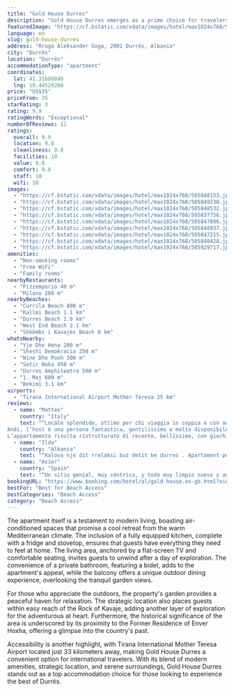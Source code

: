 ```yaml
---
title: "Gold House Durres"
description: "Gold House Durres emerges as a prime choice for travelers seeking comfort and convenience in the heart of Durrës."
featuredImage: "https://cf.bstatic.com/xdata/images/hotel/max1024x768/505848153.jpg?k=df7d495fad20dcb2c5bf02b1bf7f3dadf94efafb7535795c2985d391500c03c2&o=&hp=1"
language: en
slug: gold-house-durres
address: "Rruga Aleksander Goga, 2001 Durrës, Albania"
city: "Durrës"
location: "Durrës"
accommodationType: "apartment"
coordinates:
  lat: 41.31688846
  lng: 19.44529266
price: "US$35"
priceFrom: 35
starRating: 3
rating: 9.9
ratingWords: "Exceptional"
numberOfReviews: 11
ratings:
  overall: 9.9
  location: 9.8
  cleanliness: 9.8
  facilities: 10
  value: 9.8
  comfort: 9.8
  staff: 10
  wifi: 10
images:
  - "https://cf.bstatic.com/xdata/images/hotel/max1024x768/505848153.jpg?k=df7d495fad20dcb2c5bf02b1bf7f3dadf94efafb7535795c2985d391500c03c2&o=&hp=1"
  - "https://cf.bstatic.com/xdata/images/hotel/max1024x768/505849230.jpg?k=7b5e188b80e7cbb8e76d3075511a1655a45717971af5b71ec42317b92dc3e343&o=&hp=1"
  - "https://cf.bstatic.com/xdata/images/hotel/max1024x768/505848532.jpg?k=e53c55800582d804994a01b67ee65be872538f11dc94d49ef421f0f61d1c9220&o=&hp=1"
  - "https://cf.bstatic.com/xdata/images/hotel/max1024x768/505837756.jpg?k=0f7bf09c105d3d3d3bf2b004a939b734b7280e34678ae135d7dd2d7942188183&o=&hp=1"
  - "https://cf.bstatic.com/xdata/images/hotel/max1024x768/505847896.jpg?k=f00624ed12ffb504b30f9f83e347c8a38cc234d6ec2acaba92d8e7bc11f38562&o=&hp=1"
  - "https://cf.bstatic.com/xdata/images/hotel/max1024x768/505848937.jpg?k=e8e1044835266363016bab771e465b403cf310dbbd90706a176650a456545726&o=&hp=1"
  - "https://cf.bstatic.com/xdata/images/hotel/max1024x768/505847215.jpg?k=9775df3ffdcc712d6d788e9790a76e66176e2a6185a3d4021dad60f1c9bb8408&o=&hp=1"
  - "https://cf.bstatic.com/xdata/images/hotel/max1024x768/505848428.jpg?k=860ae64df786e7b4fbae9ef3aa95fe068f0302ebff260f100e830d236dfdb0f8&o=&hp=1"
  - "https://cf.bstatic.com/xdata/images/hotel/max1024x768/505929717.jpg?k=d8123fe0cb7431c0b3bafde287c5f48784ff9117270d88e844440de20bd582f4&o=&hp=1"
amenities:
  - "Non-smoking rooms"
  - "Free WiFi"
  - "Family rooms"
nearbyRestaurants:
  - "Pizzemporio 40 m"
  - "Milano 200 m"
nearbyBeaches:
  - "Currila Beach 800 m"
  - "Kallmi Beach 1.1 km"
  - "Durres Beach 1.9 km"
  - "West End Beach 2.1 km"
  - "Shkëmbi i Kavajës Beach 6 km"
whatsNearby:
  - "Yje Dhe Hena 200 m"
  - "Sheshi Demokracia 250 m"
  - "Wine Dhe Pooh 300 m"
  - "Sotir Noka 450 m"
  - "Durres Amphiteatre 500 m"
  - "1. Maj 600 m"
  - "Bekimi 3.1 km"
airports:
  - "Tirana International Airport Mother Teresa 25 km"
reviews:
  - name: "Matteo"
    country: "Italy"
    text: "“Locale splendido, ottimo per chi viaggia in coppia o con amici.
Andi, l’host è una persona fantastica, gentilissimo e molto disponibile, ha soddisfatto ogni nostra richiesta.
L’appartamento risulta ristrutturato di recente, bellissimo, con giochi...”"
  - name: "Ilda"
    country: "Albania"
    text: "“Kalova nje dit rrelaksi buz detit be durres . Apartament perfekt per familje ne qender te durrsit, shtepija shum e paster dhe shum komode . Arredim spektakolar , kuzhina e re dhe nuk mungon asgje per gatim, banjo perfekte dhe shum e paster , dhoma...”"
  - name: "Asier"
    country: "Spain"
    text: "“Un sitio genial, muy céntrico, y todo muy limpio nuevo y agradable, sin duda, merece la pena, el dueño Arnando, super encantador”"
bookingURL: "https://www.booking.com/hotel/al/gold-house.en-gb.html?aid=8035640"
bestFor: "Best for Beach Access"
bestCategories: "Beach Access"
category: "Beach Access"
---
```


The apartment itself is a testament to modern living, boasting air-conditioned spaces that promise a cool retreat from the warm Mediterranean climate. The inclusion of a fully equipped kitchen, complete with a fridge and stovetop, ensures that guests have everything they need to feel at home. The living area, anchored by a flat-screen TV and comfortable seating, invites guests to unwind after a day of exploration. The convenience of a private bathroom, featuring a bidet, adds to the apartment's appeal, while the balcony offers a unique outdoor dining experience, overlooking the tranquil garden views.

For those who appreciate the outdoors, the property's garden provides a peaceful haven for relaxation. The strategic location also places guests within easy reach of the Rock of Kavaje, adding another layer of exploration for the adventurous at heart. Furthermore, the historical significance of the area is underscored by its proximity to the Former Residence of Enver Hoxha, offering a glimpse into the country's past.

Accessibility is another highlight, with Tirana International Mother Teresa Airport located just 33 kilometers away, making Gold House Durres a convenient option for international travelers. With its blend of modern amenities, strategic location, and serene surroundings, Gold House Durres stands out as a top accommodation choice for those looking to experience the best of Durrës.